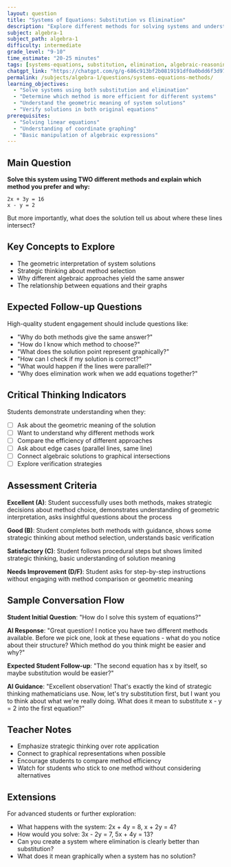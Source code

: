 ```yaml
---
layout: question
title: "Systems of Equations: Substitution vs Elimination"
description: "Explore different methods for solving systems and understand when each approach is most effective"
subject: algebra-1
subject_path: algebra-1
difficulty: intermediate
grade_level: "9-10"
time_estimate: "20-25 minutes"
tags: [systems-equations, substitution, elimination, algebraic-reasoning]
chatgpt_link: "https://chatgpt.com/g/g-686c913bf2b0819191df0a0bdd6f3d97-noesis-algebra-1-tutor"
permalink: /subjects/algebra-1/questions/systems-equations-methods/
learning_objectives:
  - "Solve systems using both substitution and elimination"
  - "Determine which method is more efficient for different systems"
  - "Understand the geometric meaning of system solutions"
  - "Verify solutions in both original equations"
prerequisites:
  - "Solving linear equations"
  - "Understanding of coordinate graphing"
  - "Basic manipulation of algebraic expressions"
---
```


## Main Question
**Solve this system using TWO different methods and explain which method you prefer and why:**
```
2x + 3y = 16
x - y = 2
```

But more importantly, what does the solution tell us about where these lines intersect?

## Key Concepts to Explore
- The geometric interpretation of system solutions
- Strategic thinking about method selection
- Why different algebraic approaches yield the same answer
- The relationship between equations and their graphs

## Expected Follow-up Questions
High-quality student engagement should include questions like:
- "Why do both methods give the same answer?"
- "How do I know which method to choose?"
- "What does the solution point represent graphically?"
- "How can I check if my solution is correct?"
- "What would happen if the lines were parallel?"
- "Why does elimination work when we add equations together?"

## Critical Thinking Indicators
Students demonstrate understanding when they:
- [ ] Ask about the geometric meaning of the solution
- [ ] Want to understand why different methods work
- [ ] Compare the efficiency of different approaches
- [ ] Ask about edge cases (parallel lines, same line)
- [ ] Connect algebraic solutions to graphical intersections
- [ ] Explore verification strategies

## Assessment Criteria
**Excellent (A)**: Student successfully uses both methods, makes strategic decisions about method choice, demonstrates understanding of geometric interpretation, asks insightful questions about the process

**Good (B)**: Student completes both methods with guidance, shows some strategic thinking about method selection, understands basic verification

**Satisfactory (C)**: Student follows procedural steps but shows limited strategic thinking, basic understanding of solution meaning

**Needs Improvement (D/F)**: Student asks for step-by-step instructions without engaging with method comparison or geometric meaning

## Sample Conversation Flow
**Student Initial Question**: "How do I solve this system of equations?"

**AI Response**: "Great question! I notice you have two different methods available. Before we pick one, look at these equations - what do you notice about their structure? Which method do you think might be easier and why?"

**Expected Student Follow-up**: "The second equation has x by itself, so maybe substitution would be easier?"

**AI Guidance**: "Excellent observation! That's exactly the kind of strategic thinking mathematicians use. Now, let's try substitution first, but I want you to think about what we're really doing. What does it mean to substitute x - y = 2 into the first equation?"

## Teacher Notes
- Emphasize strategic thinking over rote application
- Connect to graphical representations when possible
- Encourage students to compare method efficiency
- Watch for students who stick to one method without considering alternatives

## Extensions
For advanced students or further exploration:
- What happens with the system: 2x + 4y = 8, x + 2y = 4?
- How would you solve: 3x - 2y = 7, 5x + 4y = 13?
- Can you create a system where elimination is clearly better than substitution?
- What does it mean graphically when a system has no solution?
